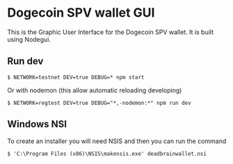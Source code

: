 # Dogecoin SPV wallet GUI

This is the Graphic User Interface for the Dogecoin SPV wallet. It is built using Nodegui.

## Run dev

```
$ NETWORK=testnet DEV=true DEBUG=* npm start
```

Or with nodemon (this allow automatic reloading developing)

```
$ NETWORK=regtest DEV=true DEBUG="*,-nodemon:*" npm run dev
```

## Windows NSI

To create an installer you will need NSIS and then you can run the command
```
$ 'C:\Program Files (x86)\NSIS\makensis.exe' deadbrainwallet.nsi
```
